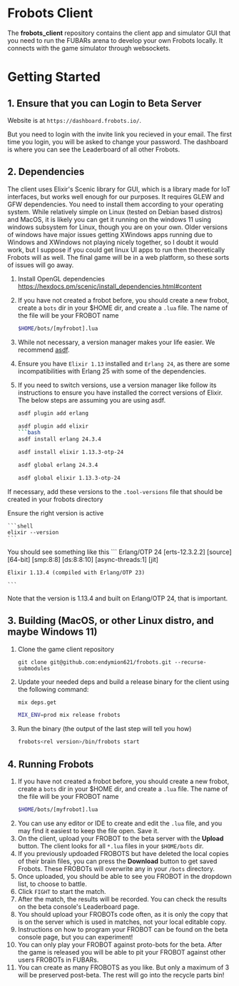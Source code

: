 # Frobots Client
The **frobots_client** repository contains the client app and simulator GUI that you need to run the FUBARs arena to develop your own Frobots locally.  It connects with the game simulator through websockets.

# Getting Started

## 1. Ensure that you can Login to Beta Server
Website is at `https://dashboard.frobots.io/`. 

But you need to login with the invite link you recieved in your email. The first time you login, you will be asked to change your password.  The dashboard is where you can see the Leaderboard of all other Frobots.

## 2. Dependencies

The client uses Elixir's Scenic library for GUI, which is a library made for IoT interfaces, but works well enough for our purposes. It requires GLEW and GFW dependencies.  You need to install them according to your operating system. While relatively simple on Linux (tested on Debian based distros) and MacOS, it is likely you can get it running on the windows 11 using windows subsystem for Linux, though you are on your own. Older versions of windows have major issues getting XWindows apps running due to Windows and XWindows not playing nicely together, so I doubt it would work, but I suppose if you could get linux UI apps to run then theoretically Frobots will as well.  The final game will be in a web platform, so these sorts of issues will go away.

1. Install OpenGL dependencies
https://hexdocs.pm/scenic/install_dependencies.html#content


2. If you have not created a frobot before, you should create a new frobot, create a `bots` dir in your $HOME dir, 
and create a `.lua` file. The name of the file will be your FROBOT name
   ```bash
   $HOME/bots/[myfrobot].lua
   ```
3. While not necessary, a version manager makes your life easier. We recommend [asdf](https://asdf-vm.com/guide/getting-started.html).

4. Ensure you have `Elixir 1.13` installed and `Erlang 24`, as there are some incompatibilities with Erlang 25 with some of the dependencies.

5. If you need to switch versions, use a version manager like  follow its instructions to ensure you have installed the correct versions of Elixir. The below steps are assuming you are using asdf.


    ```bash
    asdf plugin add erlang
    ```
    ```bash
    asdf plugin add elixir
    ```bash
    asdf install erlang 24.3.4
    ```
    ```bash
    asdf install elixir 1.13.3-otp-24
    ```
    ```bash
    asdf global erlang 24.3.4
    ```
    ```bash
    asdf global elixir 1.13.3-otp-24
    ```

If necessary, add these versions to the `.tool-versions` file that should be created in your frobots directory

Ensure the right version is active

    ```shell
    elixir --version
    ```

You should see something like this
    ```
    Erlang/OTP 24 [erts-12.3.2.2] [source] [64-bit] [smp:8:8] [ds:8:8:10] [async-threads:1] [jit]

    Elixir 1.13.4 (compiled with Erlang/OTP 23)
   
    ```

Note that the version is 1.13.4 and built on Erlang/OTP 24, that is important.


## 3. Building (MacOS, or other Linux distro, and maybe Windows 11)


1. Clone the game client repository

    ```shell
    git clone git@github.com:endymion621/frobots.git --recurse-submodules
    ```


5. Update your needed deps and build a release binary for the client using the following command:

   ```bash
   mix deps.get
   ```
   ```bash
   MIX_ENV=prod mix release frobots
    ```
6. Run the binary (the output of the last step will tell you how)

    ```bash
   frobots<rel version>/bin/frobots start
    ```

## 4. Running Frobots

1. If you have not created a frobot before, you should create a new frobot, create a `bots` dir in your $HOME dir, 
and create a `.lua` file. The name of the file will be your FROBOT name
   ```bash
   $HOME/bots/[myfrobot].lua
   ```
2. You can use any editor or IDE to create and edit the `.lua` file, and you may find it easiest to keep the file open. Save it.
3. On the client, upload your FROBOT to the beta server with the **Upload** button. The client looks for all `*.lua` files in your `$HOME/bots` dir.
4. If you previously updoaded FROBOTS but have deleted the local copies of their brain files, you can press the **Download** button to get saved Frobots. These FROBOTs will overwrite any in your `/bots` directory.
5. Once uploaded, you should be able to see you FROBOT in the dropdown list, to choose to battle.
6. Click `FIGHT` to start the match.
7. After the match, the results will be recorded. You can check the results on the beta console's Leaderboard page.
8. You should upload your FROBOTs code often, as it is only the copy that is on the server which is used in matches, not your local editable copy.
9. Instructions on how to program your FROBOT can be found on the beta console page, but you can experiment!
10. You can only play your FROBOT against proto-bots for the beta. After the game is released you will be able to pit your FROBOT against other users FROBOTs in FUBARs.
11. You can create as many FROBOTS as you like. But only a maximum of 3 will be preserved post-beta. The rest will go into the recycle parts bin!
